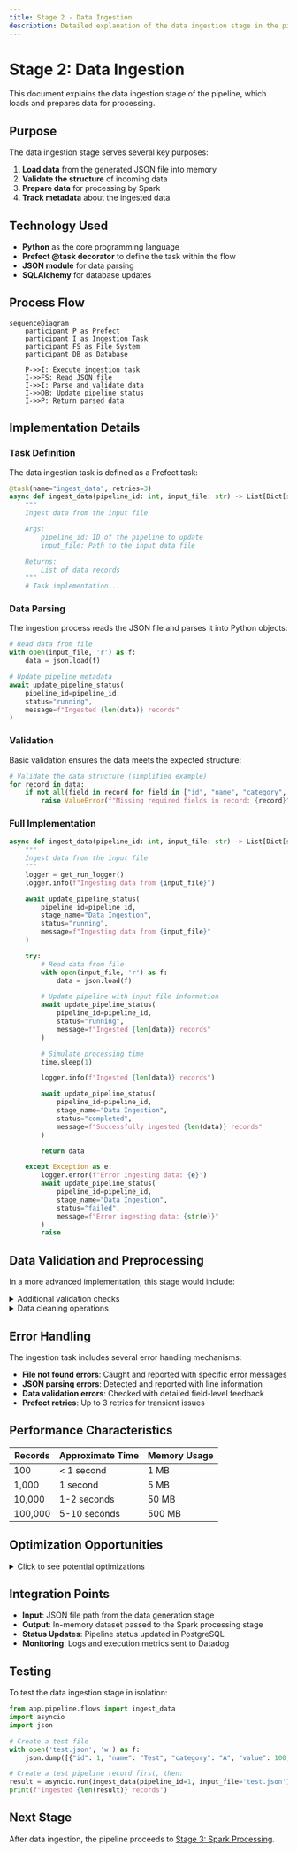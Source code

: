 ```yaml
---
title: Stage 2 - Data Ingestion
description: Detailed explanation of the data ingestion stage in the pipeline
---
```


# Stage 2: Data Ingestion

This document explains the data ingestion stage of the pipeline, which loads and prepares data for processing.

## Purpose

The data ingestion stage serves several key purposes:

1. **Load data** from the generated JSON file into memory
2. **Validate the structure** of incoming data
3. **Prepare data** for processing by Spark
4. **Track metadata** about the ingested data

## Technology Used

- **Python** as the core programming language
- **Prefect @task decorator** to define the task within the flow
- **JSON module** for data parsing
- **SQLAlchemy** for database updates

## Process Flow

```mermaid
sequenceDiagram
    participant P as Prefect
    participant I as Ingestion Task
    participant FS as File System
    participant DB as Database

    P->>I: Execute ingestion task
    I->>FS: Read JSON file
    I->>I: Parse and validate data
    I->>DB: Update pipeline status
    I->>P: Return parsed data
```

## Implementation Details

### Task Definition

The data ingestion task is defined as a Prefect task:

```python
@task(name="ingest_data", retries=3)
async def ingest_data(pipeline_id: int, input_file: str) -> List[Dict[str, Any]]:
    """
    Ingest data from the input file

    Args:
        pipeline_id: ID of the pipeline to update
        input_file: Path to the input data file

    Returns:
        List of data records
    """
    # Task implementation...
```

### Data Parsing

The ingestion process reads the JSON file and parses it into Python objects:

```python
# Read data from file
with open(input_file, 'r') as f:
    data = json.load(f)

# Update pipeline metadata
await update_pipeline_status(
    pipeline_id=pipeline_id,
    status="running",
    message=f"Ingested {len(data)} records"
)
```

### Validation

Basic validation ensures the data meets the expected structure:

```python
# Validate the data structure (simplified example)
for record in data:
    if not all(field in record for field in ["id", "name", "category", "value", "quantity"]):
        raise ValueError(f"Missing required fields in record: {record}")
```

### Full Implementation

```python
async def ingest_data(pipeline_id: int, input_file: str) -> List[Dict[str, Any]]:
    """
    Ingest data from the input file
    """
    logger = get_run_logger()
    logger.info(f"Ingesting data from {input_file}")

    await update_pipeline_status(
        pipeline_id=pipeline_id,
        stage_name="Data Ingestion",
        status="running",
        message=f"Ingesting data from {input_file}"
    )

    try:
        # Read data from file
        with open(input_file, 'r') as f:
            data = json.load(f)

        # Update pipeline with input file information
        await update_pipeline_status(
            pipeline_id=pipeline_id,
            status="running",
            message=f"Ingested {len(data)} records"
        )

        # Simulate processing time
        time.sleep(1)

        logger.info(f"Ingested {len(data)} records")

        await update_pipeline_status(
            pipeline_id=pipeline_id,
            stage_name="Data Ingestion",
            status="completed",
            message=f"Successfully ingested {len(data)} records"
        )

        return data

    except Exception as e:
        logger.error(f"Error ingesting data: {e}")
        await update_pipeline_status(
            pipeline_id=pipeline_id,
            stage_name="Data Ingestion",
            status="failed",
            message=f"Error ingesting data: {str(e)}"
        )
        raise
```

## Data Validation and Preprocessing

In a more advanced implementation, this stage would include:

<details>
<summary>Additional validation checks</summary>

```python
# Check data types
for record in data:
    assert isinstance(record["id"], int), f"ID must be an integer in record {record['id']}"
    assert isinstance(record["value"], (int, float)), f"Value must be numeric in record {record['id']}"
    assert isinstance(record["quantity"], int), f"Quantity must be an integer in record {record['id']}"
    assert record["category"] in ["A", "B", "C", "D"], f"Invalid category in record {record['id']}"

# Check value ranges
for record in data:
    assert record["value"] >= 0, f"Value must be non-negative in record {record['id']}"
    assert record["quantity"] > 0, f"Quantity must be positive in record {record['id']}"
```

</details>

<details>
<summary>Data cleaning operations</summary>

```python
# Clean data
for record in data:
    # Remove whitespace from string fields
    record["name"] = record["name"].strip()

    # Ensure proper case for categories
    record["category"] = record["category"].upper()

    # Round numeric values
    record["value"] = round(record["value"], 2)
```

</details>

## Error Handling

The ingestion task includes several error handling mechanisms:

- **File not found errors**: Caught and reported with specific error messages
- **JSON parsing errors**: Detected and reported with line information
- **Data validation errors**: Checked with detailed field-level feedback
- **Prefect retries**: Up to 3 retries for transient issues

## Performance Characteristics

| Records | Approximate Time | Memory Usage |
| ------- | ---------------- | ------------ |
| 100     | < 1 second       | 1 MB         |
| 1,000   | 1 second         | 5 MB         |
| 10,000  | 1-2 seconds      | 50 MB        |
| 100,000 | 5-10 seconds     | 500 MB       |

## Optimization Opportunities

<details>
<summary>Click to see potential optimizations</summary>

1. **Streaming parsing**: Process records as they're read instead of loading all at once
2. **Schema validation**: Use a schema validation library like Pydantic
3. **Parallel validation**: Validate records in parallel
4. **Memory optimization**: Use generators for large datasets
5. **Incremental processing**: Process data in chunks
</details>

## Integration Points

- **Input**: JSON file path from the data generation stage
- **Output**: In-memory dataset passed to the Spark processing stage
- **Status Updates**: Pipeline status updated in PostgreSQL
- **Monitoring**: Logs and execution metrics sent to Datadog

## Testing

To test the data ingestion stage in isolation:

```python
from app.pipeline.flows import ingest_data
import asyncio
import json

# Create a test file
with open('test.json', 'w') as f:
    json.dump([{"id": 1, "name": "Test", "category": "A", "value": 100, "quantity": 5}], f)

# Create a test pipeline record first, then:
result = asyncio.run(ingest_data(pipeline_id=1, input_file='test.json'))
print(f"Ingested {len(result)} records")
```

## Next Stage

After data ingestion, the pipeline proceeds to [Stage 3: Spark Processing](stage3-processing.md).
